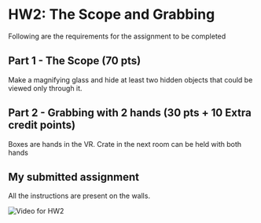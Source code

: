 # HW2: The Scope and Grabbing
Following are the requirements for the assignment to be completed

## Part 1 - The Scope (70 pts)

Make a magnifying glass and hide at least two hidden objects that could be viewed only through it.

## Part 2 - Grabbing with 2 hands (30 pts + 10 Extra credit points)

Boxes are hands in the VR. Crate in the next room can be held with both hands

## My submitted assignment

All the instructions are present on the walls.

![Video for HW2](HW2.gif)

